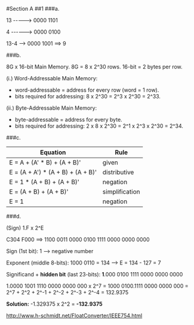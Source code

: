 #Section A
##1
###a.

13 -----> 0000 1101

4  ------> 0000 0100

13-4 --> 0000 1001 ==> 9

###b.

8G x 16-bit Main Memory. 8G = 8 x 2^30 rows.  16-bit = 2 bytes per row.

(i.) Word-Addressable Main Memory:
* word-addressable = address for every row (word = 1 row).
* bits required for addressing: 8 x 2^30 = 2^3 x 2^30 = 2^33.

(ii.) Byte-Addressable Main Memory:
* byte-addressable = address for every byte.
* bits required for addressing: 2 x 8 x 2^30 = 2^1 x 2^3 x 2^30 = 2^34.

###c.

Equation | Rule
------------ | -------------
E = A + (A' \* B) + (A + B)' | given
E = (A + A') \* (A + B) + (A + B)' | distributive
E = 1 \* (A + B) + (A + B)' | negation
E = (A + B) + (A + B)' | simplification
E = 1 | negation

###d.

(Sign) 1.F x 2^E

C304 F000 ==> 1100 0011 0000 0100 1111 0000 0000 0000

Sign (1st bit): 1 --> negative number

Exponent (middle 8-bits): 1000 0110 = 134 --> E = 134 - 127 = 7

Significand + **hidden bit** (last 23-bits): **1**.000 0100 1111 0000 0000 0000

1.0000 1001 1110 0000 0000 000 x 2^7 = 1000 0100.1111 0000 0000 000 = 2^7 + 2^2 + 2^-1 + 2^-2 + 2^-3 + 2^-4 = 132.9375

**Solution:** -1.329375 x 2^2 = **-132.9375**

http://www.h-schmidt.net/FloatConverter/IEEE754.html
